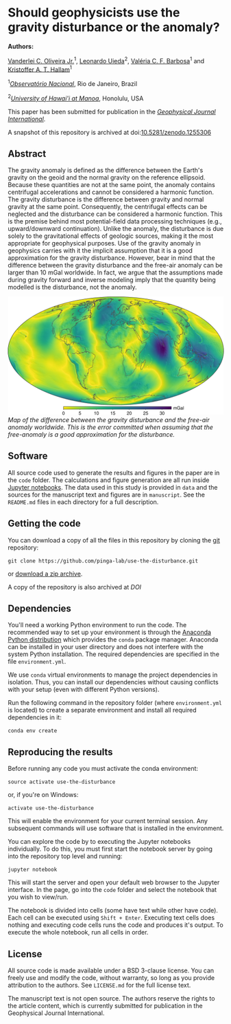 # Should geophysicists use the gravity disturbance or the anomaly?

**Authors:**


[Vanderlei C. Oliveira Jr.](http://www.pinga-lab.org/people/oliveira-jr.html)<sup>1</sup>,
[Leonardo Uieda](https://www.leouieda.com/)<sup>2</sup>,
[Valéria C. F. Barbosa](http://www.pinga-lab.org/people/barbosa.html)<sup>1</sup> and
[Kristoffer A. T. Hallam](http://www.pinga-lab.org/people/kristoffer.html)<sup>1</sup>

<sup>1</sup>[*Observatório Nacional*](http://www.on.br/), Rio de Janeiro, Brazil

<sup>2</sup>[*University of Hawai'i at Manoa*](http://www.soest.hawaii.edu/GG/index.html), Honolulu, USA

This paper has been submitted for publication in the
[*Geophysical Journal International*](https://academic.oup.com/gji).

A snapshot of this repository is archived at
doi:[10.5281/zenodo.1255306](https://doi.org/10.5281/zenodo.1255306)


## Abstract

The gravity anomaly is defined as the difference between the Earth's gravity
on the geoid and the normal gravity on the reference ellipsoid.
Because these quantities are not at the same point, the anomaly contains
centrifugal accelerations and cannot be considered a harmonic function.
The gravity disturbance is the difference between gravity and normal gravity
at the same point.
Consequently, the centrifugal effects can be neglected and the disturbance can
be considered a harmonic function.
This is the premise behind most potential-field data processing techniques
(e.g., upward/downward continuation).
Unlike the anomaly, the disturbance is due solely to the
gravitational effects of geologic sources, making it the most appropriate
for geophysical purposes.
Use of the gravity anomaly in geophysics carries with it the implicit
assumption that it is a good approximation for the gravity disturbance.
However, bear in mind that the difference between the gravity disturbance and
the free-air anomaly can be larger than 10 mGal worldwide.
In fact, we argue that the assumptions made during gravity forward and inverse
modeling imply that the quantity being modelled is the disturbance, not the
anomaly.

![Difference between the gravity disturbance and the free-air anomaly.](difference.png)
*Map of the difference between the gravity disturbance and the free-air anomaly worldwide.
This is the error committed when assuming that the free-anomaly is a good
approximation for the disturbance.*


## Software

All source code used to generate the results and figures in the paper are in
the `code` folder.
The calculations and figure generation are all run inside
[Jupyter notebooks](http://jupyter.org/).
The data used in this study is provided in `data` and the sources for the
manuscript text and figures are in `manuscript`.
See the `README.md` files in each directory for a full description.


## Getting the code

You can download a copy of all the files in this repository by cloning the
[git](https://git-scm.com/) repository:

    git clone https://github.com/pinga-lab/use-the-disturbance.git

or [download a zip archive](https://github.com/pinga-lab/use-the-disturbance/archive/master.zip).

A copy of the repository is also archived at *DOI*


## Dependencies

You'll need a working Python environment to run the code.
The recommended way to set up your environment is through the
[Anaconda Python distribution](https://www.anaconda.com/download/) which
provides the `conda` package manager.
Anaconda can be installed in your user directory and does not interfere with
the system Python installation.
The required dependencies are specified in the file `environment.yml`.

We use `conda` virtual environments to manage the project dependencies in
isolation.
Thus, you can install our dependencies without causing conflicts with your
setup (even with different Python versions).

Run the following command in the repository folder (where `environment.yml`
is located) to create a separate environment and install all required
dependencies in it:

    conda env create


## Reproducing the results

Before running any code you must activate the conda environment:

    source activate use-the-disturbance

or, if you're on Windows:

    activate use-the-disturbance

This will enable the environment for your current terminal session.
Any subsequent commands will use software that is installed in the environment.

You can explore the code by to executing the Jupyter notebooks individually.
To do this, you must first start the notebook server by going into the
repository top level and running:

    jupyter notebook

This will start the server and open your default web browser to the Jupyter
interface. In the page, go into the `code` folder and select the notebook that
you wish to view/run.

The notebook is divided into cells (some have text while other have code).
Each cell can be executed using `Shift + Enter`.
Executing text cells does nothing and executing code cells runs the code
and produces it's output.
To execute the whole notebook, run all cells in order.


## License

All source code is made available under a BSD 3-clause license. You can freely
use and modify the code, without warranty, so long as you provide attribution
to the authors. See `LICENSE.md` for the full license text.

The manuscript text is not open source. The authors reserve the rights to the
article content, which is currently submitted for publication in the
Geophysical Journal International.
